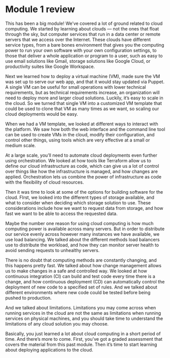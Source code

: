 # Module 1 review
This has been a big module! We’ve covered a lot of ground related to cloud computing. We started by learning about clouds — not the ones that float through the sky, but computer services that run in a data center or remote servers that we access over the Internet. These clouds have different service types, from a bare bones environment that gives you the computing power to run your own software with your own configuration settings, to those that deliver a whole application or program to a user, such as easy to use email solutions like Gmail, storage solutions like Google Cloud, or productivity suites like Google Workspace. 

Next we learned how to deploy a virtual machine (VM), made sure the VM was set up to serve our web app, and that it would stay updated via Puppet. A single VM can be useful for small operations with lower technical requirements, but as technical requirements increase, an organization will need to deploy more and larger cloud solutions. Luckily, it’s easy to scale in the cloud. So we turned that single VM into a customized VM template that could be used to clone that VM as many times as we want, so scaling our cloud deployments would be easy. 

When we had a VM template, we looked at different ways to interact with the platform. We saw how both the web interface and the command line tool can be used to create VMs in the cloud, modify their configuration, and control other things, using tools which are very effective at a small or medium scale. 

At a large scale, you’ll need to automate cloud deployments even further using orchestration. We looked at how tools like Terraform allow us to define our cloud infrastructure as code, which can give us a lot of control over things like how the infrastructure is managed, and how changes are applied. Orchestration lets us combine the power of infrastructure as code with the flexibility of cloud resources. 

Then it was time to look at some of the options for building software for the cloud. FIrst, we looked into the different types of storage available, and what to consider when deciding which storage solution to use. These considerations include how we want to request data from storage, and how fast we want to be able to access the requested data.

Maybe the number one reason for using cloud computing is how much computing power is available across many servers. But in order to distribute our service evenly across however many instances we have available, we use load balancing. We talked about the different methods load balancers use to distribute the workload, and how they can monitor server health to avoid sending requests to unhealthy servers. 

There is no doubt that computing methods are constantly changing, and this happens pretty fast. We talked about how change management allows us to make changes in a safe and controlled way. We looked at how continuous integration (CI) can build and test code every time there is a change, and how continuous deployment (CD) can automatically control the deployment of new code to a specified set of rules. And we talked about different environments where new code could be tested before being pushed to production. 

And we talked about limitations. Limitations you may come across when running services in the cloud are not the same as limitations when running services on physical machines, and you should take time to understand the limitations of any cloud solution you may choose. 

Basically, you just learned a lot about cloud computing in a short period of time. And there’s more to come. First, you’ve got a graded assessment that covers the material from this past module. Then it’s time to start learning about deploying applications to the cloud.